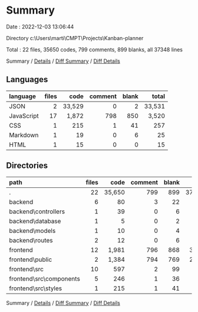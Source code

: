 # Summary

Date : 2022-12-03 13:06:44

Directory c:\\Users\\marti\\CMPT\\Projects\\Kanban-planner

Total : 22 files,  35650 codes, 799 comments, 899 blanks, all 37348 lines

Summary / [Details](details.md) / [Diff Summary](diff.md) / [Diff Details](diff-details.md)

## Languages
| language | files | code | comment | blank | total |
| :--- | ---: | ---: | ---: | ---: | ---: |
| JSON | 2 | 33,529 | 0 | 2 | 33,531 |
| JavaScript | 17 | 1,872 | 798 | 850 | 3,520 |
| CSS | 1 | 215 | 1 | 41 | 257 |
| Markdown | 1 | 19 | 0 | 6 | 25 |
| HTML | 1 | 15 | 0 | 0 | 15 |

## Directories
| path | files | code | comment | blank | total |
| :--- | ---: | ---: | ---: | ---: | ---: |
| . | 22 | 35,650 | 799 | 899 | 37,348 |
| backend | 6 | 80 | 3 | 22 | 105 |
| backend\\controllers | 1 | 39 | 0 | 6 | 45 |
| backend\\database | 1 | 5 | 0 | 2 | 7 |
| backend\\models | 1 | 10 | 0 | 4 | 14 |
| backend\\routes | 2 | 12 | 0 | 6 | 18 |
| frontend | 12 | 1,981 | 796 | 868 | 3,645 |
| frontend\\public | 2 | 1,384 | 794 | 769 | 2,947 |
| frontend\\src | 10 | 597 | 2 | 99 | 698 |
| frontend\\src\\components | 5 | 246 | 1 | 36 | 283 |
| frontend\\src\\styles | 1 | 215 | 1 | 41 | 257 |

Summary / [Details](details.md) / [Diff Summary](diff.md) / [Diff Details](diff-details.md)